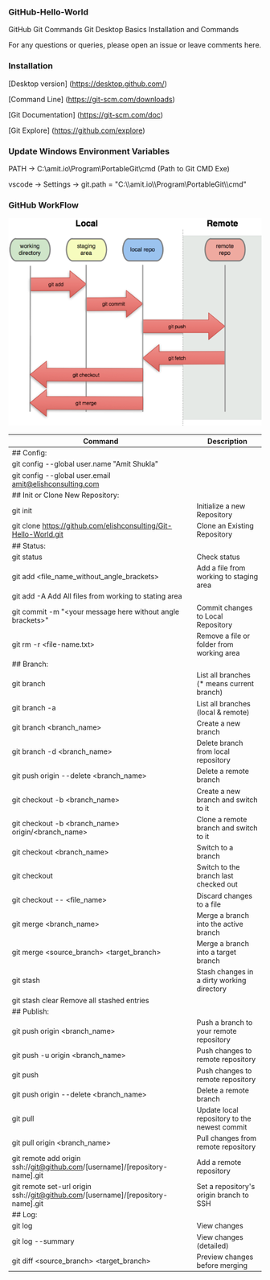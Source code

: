 ### GitHub-Hello-World
GitHub Git Commands Git Desktop Basics Installation and Commands

For any questions or queries, please open an issue or leave comments here.

### Installation
[Desktop version] (https://desktop.github.com/)

[Command Line] (https://git-scm.com/downloads)

[Git Documentation] (https://git-scm.com/doc)

[Git Explore] (https://github.com/explore)


### Update Windows Environment Variables
PATH -> C:\amit.io\Program\PortableGit\cmd (Path to Git CMD Exe) 

vscode -> Settings -> git.path = "C:\\\amit.io\\\Program\\PortableGit\\\cmd"


### GitHub WorkFlow
![Alt text](GitHub_workflow.png?raw=true "GitHub WorkFlow")

| Command | Description |
| --- | --- |
| ## Config: | |
| git config --global user.name "Amit Shukla" | |
| git config --global user.email amit@elishconsulting.com | |
| ## Init or Clone New Repository: | |
| git init | Initialize a new Repository |
| git clone https://github.com/elishconsulting/Git-Hello-World.git | Clone an Existing Repository |
| ## Status: | |
| git status	| Check status |
| git add <file_name_without_angle_brackets> | Add a file from working to staging area |
| git add -A	Add All files from working to stating area |
| git commit -m \"\<your message here without angle brackets\>\" | Commit changes to Local Repository |
| git rm -r <file-name.txt> | Remove a file or folder from working area |
| ## Branch: | |
| git branch |	List all branches (* means current branch) |
| git branch -a |	List all branches (local & remote) |
| git branch <branch_name> |	Create a new branch |
| git branch -d <branch_name> |	Delete branch from local repository |
| git push origin --delete <branch_name> |	Delete a remote branch |
| git checkout -b <branch_name> |	Create a new branch and switch to it |
| git checkout -b <branch_name> origin/<branch_name> |	Clone a remote branch and switch to it |
| git checkout <branch_name> |	Switch to a branch |
| git checkout |	Switch to the branch last checked out |
| git checkout -- <file_name> |	Discard changes to a file |
| git merge <branch_name> |	Merge a branch into the active branch |
| git merge <source_branch> <target_branch> |	Merge a branch into a target branch |
| git stash |	Stash changes in a dirty working directory |
| git stash clear	Remove all stashed entries |
| ## Publish: | |
| git push origin <branch_name> |	Push a branch to your remote repository |
| git push -u origin <branch_name> |	Push changes to remote repository |
| git push |	Push changes to remote repository |
| git push origin --delete <branch_name> |	Delete a remote branch |
| git pull |	Update local repository to the newest commit |
| git pull origin <branch_name> |	Pull changes from remote repository |
| git remote add origin ssh://git@github.com/[username]/[repository-name].git |	Add a remote repository |
| git remote set-url origin ssh://git@github.com/[username]/[repository-name].git |	Set a repository's origin branch to SSH |
| ## Log: | |
| git log |	View changes |
| git log --summary |	View changes (detailed) |
| git diff <source_branch> <target_branch> |	Preview changes before merging |
